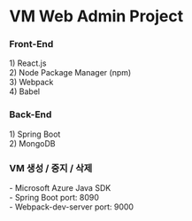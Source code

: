 <h1>VM Web Admin Project</h1>

<h3>Front-End</h3>
 1) React.js <br>
 2) Node Package Manager (npm) <br>
 3) Webpack <br>
 4) Babel <br>

<h3>Back-End</h3>
 1) Spring Boot <br>
 2) MongoDB <br>

<h3>VM 생성 / 중지 / 삭제</h3>
 - Microsoft Azure Java SDK <br>
 - Spring Boot port: 8090 <br>
 - Webpack-dev-server port: 9000 <br>
